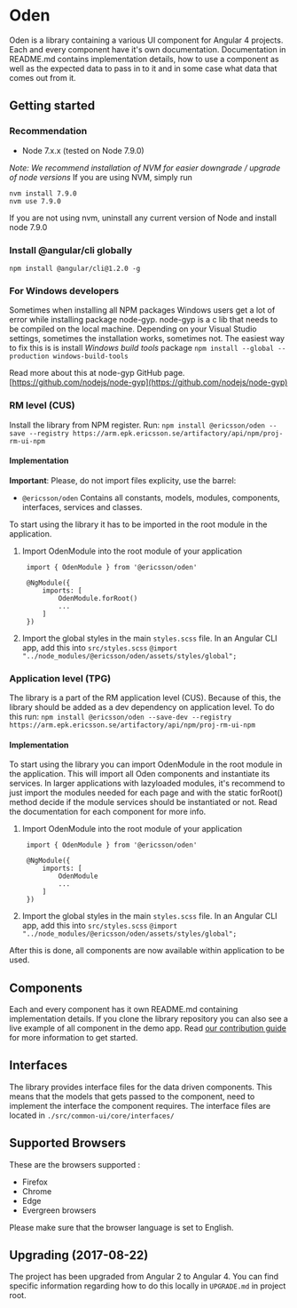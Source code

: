 [//]: # (title: Oden)
[//]: # (category: Introduction)
[//]: # (icon: fa-book)

# Oden
Oden is a library containing a various UI component for Angular 4 projects. Each and every component have it's own documentation. Documentation in README.md contains implementation details, how to use a component as well as the expected data to pass in to it and in some case what data that comes out from it.

## Getting started

### Recommendation
- Node 7.x.x (tested on Node 7.9.0)

*Note: We recommend installation of NVM for easier downgrade / upgrade of node versions*
If you are using NVM, simply run

    nvm install 7.9.0
    nvm use 7.9.0

If you are not using nvm, uninstall any current version of Node and install node 7.9.0

### Install @angular/cli globally

    npm install @angular/cli@1.2.0 -g

### For Windows developers
Sometimes when installing all NPM packages Windows users get a lot of error while installing package node-gyp. node-gyp is a c lib that needs to be compiled on the local machine. Depending on your Visual Studio settings, sometimes the installation works, sometimes not. The easiest way to fix this is is install *Windows build tools* package ```npm install --global --production windows-build-tools```

Read more about this at node-gyp GitHub page. [https://github.com/nodejs/node-gyp](https://github.com/nodejs/node-gyp)

### RM level (CUS)
Install the library from NPM register. Run: ```npm install @ericsson/oden --save --registry https://arm.epk.ericsson.se/artifactory/api/npm/proj-rm-ui-npm```

#### Implementation
**Important**: Please, do not import files explicity, use the barrel:

 - ```@ericsson/oden``` Contains all constants, models, modules, components, interfaces, services and classes.

To start using the library it has to be imported in the root module in the application.

1. Import OdenModule into the root module of your application

		import { OdenModule } from '@ericsson/oden'

		@NgModule({
		    imports: [
		        OdenModule.forRoot()
				...
		    ]
		})

2. Import the global styles in the main ```styles.scss``` file. In an Angular CLI app, add this into ```src/styles.scss```
	```@import "../node_modules/@ericsson/oden/assets/styles/global";```

### Application level (TPG)
The library is a part of the RM application level (CUS). Because of this, the library should be added as a dev dependency on application level. To do this run: ```npm install @ericsson/oden --save-dev --registry https://arm.epk.ericsson.se/artifactory/api/npm/proj-rm-ui-npm```

#### Implementation
To start using the library you can import OdenModule in the root module in the application. This will import all Oden components and instantiate its services. In larger applications with lazyloaded modules, it's recommend to just import the modules needed for each page and with the static forRoot() method decide if the module services should be instantiated or not. Read the documentation for each component for more info.

1. Import OdenModule into the root module of your application

		import { OdenModule } from '@ericsson/oden'

		@NgModule({
		    imports: [
		        OdenModule
				...
		    ]
		})

2. Import the global styles in the main ```styles.scss``` file. In an Angular CLI app, add this into ```src/styles.scss```
	```@import "../node_modules/@ericsson/oden/assets/styles/global";```

After this is done, all components are now available within application to be used.

## Components
Each and every component has it own README.md containing implementation details. If you clone the library repository you can also see a live example of all component in the demo app. Read [our contribution guide](#/readme/contribute) for more information to get started.

## Interfaces
The library provides interface files for the data driven components. This means that the models that gets passed to the component, need to implement the interface the component requires. The interface files are located in ```./src/common-ui/core/interfaces/```

## Supported Browsers
These are the browsers supported :
- Firefox
- Chrome
- Edge
- Evergreen browsers

Please make sure that the browser language is set to English.

## Upgrading (2017-08-22)
The project has been upgraded from Angular 2 to Angular 4. You can find specific information regarding how to do this locally in `UPGRADE.md` in project root.
